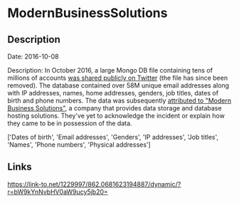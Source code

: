 # ModernBusinessSolutions

## Description

Date: 2016-10-08

Description:
In October 2016, a large Mongo DB file containing tens of millions of accounts <a href="https://twitter.com/0x2Taylor/status/784544208879292417" target="_blank" rel="noopener">was shared publicly on Twitter</a> (the file has since been removed). The database contained over 58M unique email addresses along with IP addresses, names, home addresses, genders, job titles, dates of birth and phone numbers. The data was subsequently <a href="http://news.softpedia.com/news/hacker-steals-58-million-user-records-from-data-storage-provider-509190.shtml" target="_blank" rel="noopener">attributed to &quot;Modern Business Solutions&quot;</a>, a company that provides data storage and database hosting solutions. They've yet to acknowledge the incident or explain how they came to be in possession of the data.


['Dates of birth', 'Email addresses', 'Genders', 'IP addresses', 'Job titles', 'Names', 'Phone numbers', 'Physical addresses']

## Links

https://link-to.net/1229997/862.0681623194887/dynamic/?r=bW9kYnNvbHV0aW9ucy5jb20=
